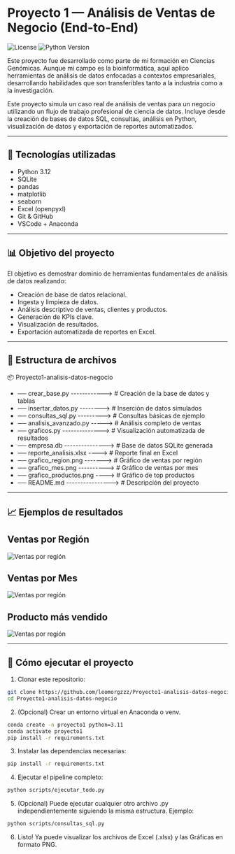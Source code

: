 # Proyecto 1 — Análisis de Ventas de Negocio (End-to-End)
![License](https://img.shields.io/badge/license-MIT-green)
![Python Version](https://img.shields.io/badge/python-3.10+-blue)

Este proyecto fue desarrollado como parte de mi formación en Ciencias Genómicas. Aunque mi campo es la bioinformática, aquí aplico herramientas de análisis de datos enfocadas a contextos empresariales, desarrollando habilidades que son transferibles tanto a la industria como a la investigación.

Este proyecto simula un caso real de análisis de ventas para un negocio utilizando un flujo de trabajo profesional de ciencia de datos. Incluye desde la creación de bases de datos SQL, consultas, análisis en Python, visualización de datos y exportación de reportes automatizados.

---

## 🔧 Tecnologías utilizadas

- Python 3.12
- SQLite
- pandas
- matplotlib
- seaborn
- Excel (openpyxl)
- Git & GitHub
- VSCode + Anaconda

---

## 📊 Objetivo del proyecto

El objetivo es demostrar dominio de herramientas fundamentales de análisis de datos realizando:

- Creación de base de datos relacional.
- Ingesta y limpieza de datos.
- Análisis descriptivo de ventas, clientes y productos.
- Generación de KPIs clave.
- Visualización de resultados.
- Exportación automatizada de reportes en Excel.


---

## 📁 Estructura de archivos

📦 Proyecto1-analisis-datos-negocio

- ── crear_base.py ------------> # Creación de la base de datos y tablas
- ── insertar_datos.py --------> # Inserción de datos simulados
- ── consultas_sql.py ---------> # Consultas básicas de ejemplo
- ── analisis_avanzado.py -----> # Análisis completo de ventas
- ── graficos.py --------------> # Visualización automatizada de resultados
- ── empresa.db ---------------> # Base de datos SQLite generada
- ── reporte_analisis.xlsx ----> # Reporte final en Excel
- ── grafico_region.png -------> # Gráfico de ventas por región
- ── grafico_mes.png ----------> # Gráfico de ventas por mes
- ── grafico_productos.png ----> # Gráfico de top productos
- ── README.md ----------------> # Descripción del proyecto

---

## 📈 Ejemplos de resultados

## Ventas por Región
![Ventas por región](grafico_region.png)

## Ventas por Mes
![Ventas por región](grafico_mes.png)

## Producto más vendido
![Ventas por región](grafico_productos.png)

---

## 🚀 Cómo ejecutar el proyecto

1. Clonar este repositorio:

```bash
git clone https://github.com/leomorgzzz/Proyecto1-analisis-datos-negocio
cd Proyecto1-analisis-datos-negocio
```
2. (Opcional) Crear un entorno virtual en Anaconda o venv.
```bash
conda create -n proyecto1 python=3.11
conda activate proyecto1
pip install -r requirements.txt
```

3. Instalar las dependencias necesarias:

```bash
pip install -r requirements.txt
```
4. Ejecutar el pipeline completo:

```bash
python scripts/ejecutar_todo.py

```
5. (Opcional) Puede ejecutar cualquier otro archivo .py independientemente siguiendo la misma estructura. Ejemplo:

```bash
python scripts/consultas_sql.py
```

6. Listo! Ya puede visualizar los archivos de Excel (.xlsx) y las Gráficas en formato PNG.